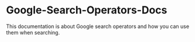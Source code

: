 # Google-Search-Operators-Docs
This documentation is about Google search operators and how you can use them when searching.
